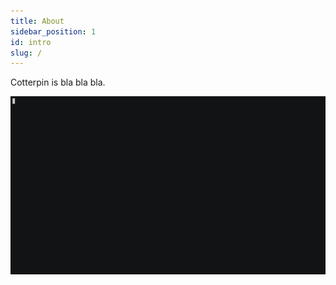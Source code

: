 ```yaml
---
title: About
sidebar_position: 1
id: intro
slug: /
---
```


Cotterpin is bla bla bla.

![Example CLI](./assets/cotterpin.gif)
